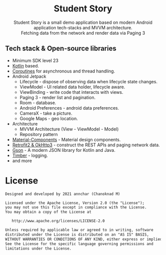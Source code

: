 <h1 align="center">Student Story</h1> 

<p align="center">  
Student Story is a small demo application based on modern Android application tech-stacks and MVVM architecture.<br>
Fetching data from the network and render data via Paging 3
</p>

## Tech stack & Open-source libraries
- Minimum SDK level 23
- [Kotlin](https://kotlinlang.org/) based.
- [Coroutines](https://github.com/Kotlin/kotlinx.coroutines) for asynchronous and thread handling.
- Android Jetpack
    - Lifecycle - dispose of observing data when lifecycle state changes.
    - ViewModel - UI related data holder, lifecycle aware.
    - ViewBinding - write code that interacts with views.
    - Paging 3 - render list and pagination.
    - Room - database.
    - Android Preferences - android data preferences.
    - CameraX - take a picture.
    - Google Maps - geo location.
- Architecture
    - MVVM Architecture (View - ViewModel - Model)
    - Repository pattern
- [Material-Components](https://github.com/material-components/material-components-android) - Material design components.
- [Retrofit2 & OkHttp3](https://github.com/square/retrofit) - construct the REST APIs and paging network data.
- [Gson](https://github.com/google/gson) - A modern JSON library for Kotlin and Java.
- [Timber](https://github.com/JakeWharton/timber) - logging.
- and more
  <br>

# License
```xml
Designed and developed by 2021 annchar (Chanoknad M)

Licensed under the Apache License, Version 2.0 (the "License");
you may not use this file except in compliance with the License.
You may obtain a copy of the License at

   http://www.apache.org/licenses/LICENSE-2.0

Unless required by applicable law or agreed to in writing, software
distributed under the License is distributed on an "AS IS" BASIS,
WITHOUT WARRANTIES OR CONDITIONS OF ANY KIND, either express or implied.
See the License for the specific language governing permissions and
limitations under the License.
```
